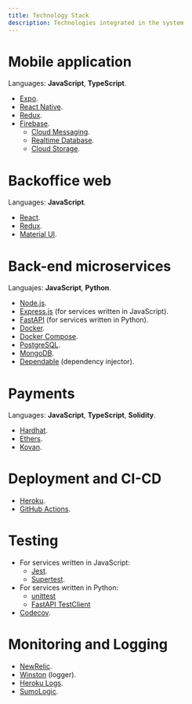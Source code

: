 ```yaml
---
title: Technology Stack
description: Technologies integrated in the system
---
```


<!-- ##################################################################### -->

# Mobile application

Languages: **JavaScript**, **TypeScript**.

-   [Expo](https://expo.dev/).
-   [React Native](https://reactnative.dev/).
-   [Redux](https://redux.js.org/).
-   [Firebase](https://firebase.google.com/).
    -   [Cloud Messaging](https://firebase.google.com/docs/cloud-messaging?hl=es).
    -   [Realtime Database](https://firebase.google.com/docs/database?hl=es-419).
    -   [Cloud Storage](https://firebase.google.com/docs/storage).

# Backoffice web

Languages: **JavaScript**.

-   [React](https://reactjs.org/).
-   [Redux](https://redux.js.org/).
-   [Material UI](https://material-ui.com/).

# Back-end microservices

Languajes: **JavaScript**, **Python**.

-   [Node.js](https://nodejs.org/).
-   [Express.js](https://expressjs.com/) (for services written in JavaScript).
-   [FastAPI](https://fastapi.tiangolo.com/) (for services written in Python).
-   [Docker](https://www.docker.com/).
-   [Docker Compose](https://docs.docker.com/compose/).
-   [PostgreSQL](https://www.postgresql.org/).
-   [MongoDB](https://www.mongodb.com/).
-   [Dependable](https://www.npmjs.com/package/dependable) (dependency injector).

# Payments

Languages: **JavaScript**, **TypeScript**, **Solidity**.

-   [Hardhat](https://hardhat.org/).
-   [Ethers](https://docs.ethers.io/v5/).
-   [Kovan](https://kovan-testnet.github.io/website/).

# Deployment and CI-CD

-   [Heroku](https://heroku.com/).
-   [GitHub Actions](https://github.com/features/actions).

# Testing

-   For services written in JavaScript:
    -   [Jest](https://jestjs.io/).
    -   [Supertest](https://www.npmjs.com/package/supertest).
-   For services written in Python:
    -   [unittest](https://docs.python.org/3/library/unittest.html)
    -   [FastAPI TestClient](https://coverage.readthedocs.io/en/coverage-5.5/)
-   [Codecov](https://about.codecov.io/).

# Monitoring and Logging

-   [NewRelic](https://newrelic.com/).
-   [Winston](https://www.npmjs.com/package/winston) (logger).
-   [Heroku Logs](https://heroku.com/).
-   [SumoLogic](https://www.sumologic.com/).

<!-- ##################################################################### -->
